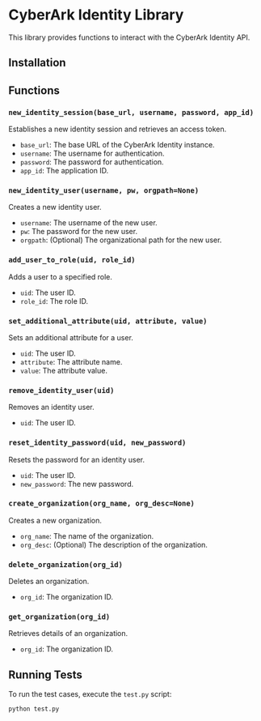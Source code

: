 # CyberArk Identity Library

This library provides functions to interact with the CyberArk Identity API.

## Installation



## Functions

### `new_identity_session(base_url, username, password, app_id)`

Establishes a new identity session and retrieves an access token.

- `base_url`: The base URL of the CyberArk Identity instance.
- `username`: The username for authentication.
- `password`: The password for authentication.
- `app_id`: The application ID.

### `new_identity_user(username, pw, orgpath=None)`

Creates a new identity user.

- `username`: The username of the new user.
- `pw`: The password for the new user.
- `orgpath`: (Optional) The organizational path for the new user.

### `add_user_to_role(uid, role_id)`

Adds a user to a specified role.

- `uid`: The user ID.
- `role_id`: The role ID.

### `set_additional_attribute(uid, attribute, value)`

Sets an additional attribute for a user.

- `uid`: The user ID.
- `attribute`: The attribute name.
- `value`: The attribute value.

### `remove_identity_user(uid)`

Removes an identity user.

- `uid`: The user ID.

### `reset_identity_password(uid, new_password)`

Resets the password for an identity user.

- `uid`: The user ID.
- `new_password`: The new password.

### `create_organization(org_name, org_desc=None)`

Creates a new organization.

- `org_name`: The name of the organization.
- `org_desc`: (Optional) The description of the organization.

### `delete_organization(org_id)`

Deletes an organization.

- `org_id`: The organization ID.

### `get_organization(org_id)`

Retrieves details of an organization.

- `org_id`: The organization ID.

## Running Tests

To run the test cases, execute the `test.py` script:
```sh
python test.py
```